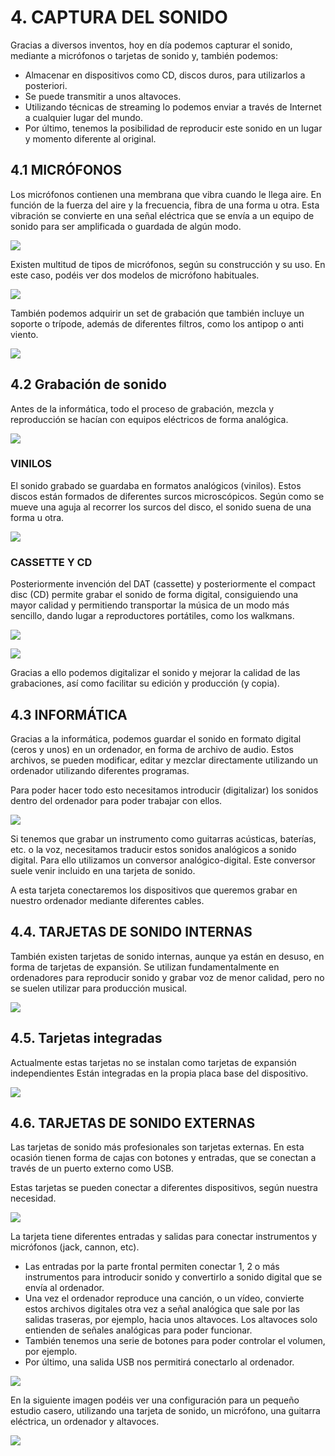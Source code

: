 # 4. CAPTURA DEL SONIDO

Gracias a diversos inventos, hoy en día podemos capturar el sonido, mediante a micrófonos o tarjetas de sonido y, también podemos:

- Almacenar en dispositivos como CD, discos duros, para utilizarlos a posteriori.
- Se puede transmitir a unos altavoces.
- Utilizando técnicas de streaming lo podemos enviar a través de Internet a cualquier lugar del mundo.
- Por último, tenemos la posibilidad de reproducir este sonido en un lugar y momento diferente al original.

## 4.1	MICRÓFONOS

Los micrófonos contienen una membrana que vibra cuando le llega aire.  En función de la fuerza del aire y la frecuencia, fibra de una forma u otra. Esta vibración se convierte en una señal eléctrica que se envía a un equipo de sonido para ser amplificada o guardada de algún modo.

![](img/2020-03-31-10-59-07.png)

Existen multitud de tipos de micrófonos, según su construcción y su uso. En este caso, podéis ver dos modelos de micrófono habituales.

![](img/2020-03-31-10-59-20.png)

También podemos adquirir un set de grabación que también incluye un soporte o trípode, además de diferentes filtros, como los antipop o anti viento.

![](img/2020-03-31-10-59-32.png)

## 4.2 Grabación de sonido

Antes de la informática, todo el proceso de grabación, mezcla y reproducción se hacían con equipos eléctricos de forma analógica.

![](img/2020-03-31-10-59-50.png)

### VINILOS

El sonido grabado se guardaba en formatos analógicos (vinilos). Estos discos están formados de diferentes surcos microscópicos. Según como se mueve una aguja al recorrer los surcos del disco, el sonido suena de una forma u otra.

![](img/2020-03-31-11-00-04.png)

### CASSETTE Y CD

Posteriormente invención del DAT (cassette) y posteriormente el compact disc (CD) permite grabar el sonido de forma digital, consiguiendo una mayor calidad y permitiendo transportar la música de un modo más sencillo, dando lugar a reproductores portátiles, como los walkmans.

![](img/2020-03-31-11-00-26.png)

![](img/2020-03-31-11-00-30.png)

Gracias a ello podemos digitalizar el sonido y mejorar la calidad de las grabaciones, así como facilitar su edición y producción (y copia).

## 4.3 INFORMÁTICA

Gracias a la informática, podemos guardar el sonido en formato digital (ceros y unos) en un ordenador, en forma de archivo de audio. Estos archivos, se pueden modificar, editar y mezclar directamente utilizando un ordenador utilizando diferentes programas.

Para poder hacer todo esto necesitamos introducir (digitalizar) los sonidos dentro del ordenador para poder trabajar con ellos.

![](img/2020-03-31-11-00-50.png)

Si tenemos que grabar un instrumento como guitarras acústicas, baterías, etc. o la voz, necesitamos traducir estos sonidos analógicos a sonido digital. Para ello utilizamos un conversor analógico-digital. Este conversor suele venir incluido en una tarjeta de sonido.

A esta tarjeta conectaremos los dispositivos que queremos grabar en nuestro ordenador mediante diferentes cables.

## 4.4. TARJETAS DE SONIDO INTERNAS

También existen tarjetas de sonido internas, aunque ya están en desuso, en forma de tarjetas de expansión. Se utilizan fundamentalmente en ordenadores para reproducir sonido y grabar voz de menor calidad, pero no se suelen utilizar para producción musical.

![](img/2020-03-31-11-00-57.png)

## 4.5. Tarjetas integradas

Actualmente estas tarjetas no se instalan como tarjetas de expansión independientes
Están integradas en la propia placa base del dispositivo.

![](img/2020-03-31-11-01-52.png)

## 4.6. TARJETAS DE SONIDO EXTERNAS

Las tarjetas de sonido más profesionales son tarjetas externas. En esta ocasión tienen forma de cajas con botones y entradas, que se conectan a través de un puerto externo como USB.

Estas tarjetas se pueden conectar a diferentes dispositivos, según nuestra necesidad.

![](img/2020-03-31-11-02-13.png)

La tarjeta tiene diferentes entradas y salidas para conectar instrumentos y micrófonos (jack, cannon, etc).

- Las entradas por la parte frontal permiten conectar 1, 2 o más instrumentos para introducir sonido y convertirlo a sonido digital que se envía al ordenador.
- Una vez el ordenador reproduce una canción, o un vídeo, convierte estos archivos digitales otra vez a señal analógica que sale por las salidas traseras, por ejemplo, hacia unos altavoces. Los altavoces solo entienden de señales analógicas para poder funcionar.
- También tenemos una serie de botones para poder controlar el volumen, por ejemplo.
- Por último, una salida USB nos permitirá conectarlo al ordenador.

![](img/2020-03-31-11-02-22.png)

En la siguiente imagen podéis ver una configuración para un pequeño estudio casero, utilizando una tarjeta de sonido, un micrófono, una guitarra eléctrica, un ordenador y altavoces.

![](img/2020-03-31-11-02-31.png)